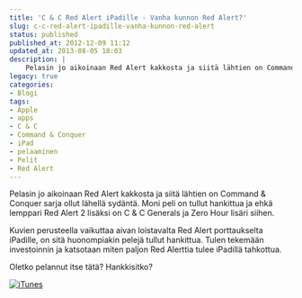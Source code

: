 ```yaml
---
title: 'C & C Red Alert iPadille - Vanha kunnon Red Alert?'
slug: c-c-red-alert-ipadille-vanha-kunnon-red-alert
status: published
published_at: 2012-12-09 11:12
updated_at: 2013-08-05 18:03
description: |
    Pelasin jo aikoinaan Red Alert kakkosta ja siitä lähtien on Command & Conquer sarja ollut lähellä sydäntä. Moni peli on tullut hankittua ja ehkä lemppari Red Alert 2 lisäksi on C & C Generals ja Zero Hour lisäri siihen. Kuvien perusteella vaikuttaa aivan loistavalta Red Alert porttaukselta iPadille, on sitä huonompiakin pelejä tullut hankittua. Tulen… Jatka lukemista C & C Red Alert iPadille – Vanha kunnon Red Alert?
legacy: true
categories:
- Blogi
tags:
- Apple
- apps
- C & C
- Command & Conquer
- iPad
- pelaaminen
- Pelit
- Red Alert
---
```


<p>Pelasin jo aikoinaan Red Alert kakkosta ja siitä lähtien on Command &amp; Conquer sarja ollut lähellä sydäntä. Moni peli on tullut hankittua ja ehkä lemppari Red Alert 2 lisäksi on C &amp; C Generals ja Zero Hour lisäri siihen.</p>
<p>Kuvien perusteella vaikuttaa aivan loistavalta Red Alert porttaukselta iPadille, on sitä huonompiakin pelejä tullut hankittua. Tulen tekemään investoinnin ja katsotaan miten paljon Red Alerttia tulee iPadillä tahkottua.</p>
<p>Oletko pelannut itse tätä? Hankkisitko?</p>
<p><a href="http://clkuk.tradedoubler.com/click?p=24366&#038;a=2037951&#038;url=https%3A%2F%2Fitunes.apple.com%2Ffi%2Fapp%2Fcommand-conquer-red-alert%2Fid372097803%3Fmt%3D8%26partnerId%3D2003" target="itunes_store"><img decoding="async" src="http://linkmaker.itunes.apple.com/htmlResources/assets/fi_fi/images/web/linkmaker/badge_appstore-lrg.png" alt="iTunes" style="border:0;"/></a></p>